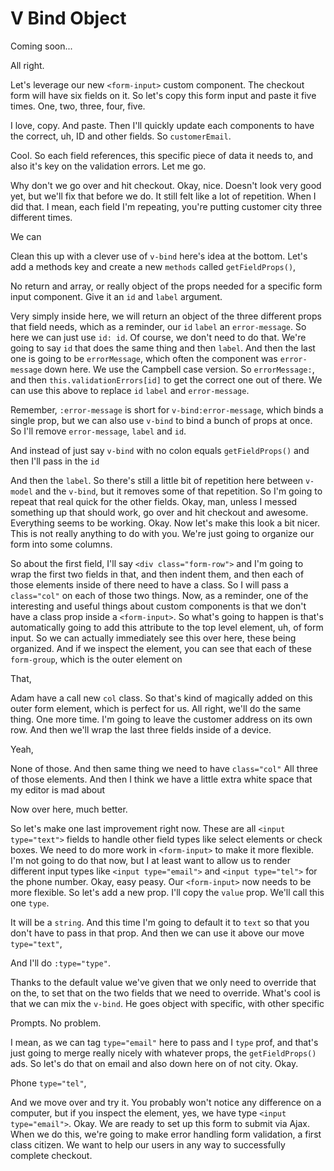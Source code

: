 # V Bind Object

Coming soon...

All right.

Let's leverage our new `<form-input>` custom component. The checkout form will have six
fields on it. So let's copy this form input and paste it five times. One, two, three,
four, five.

I love, copy. And paste. Then I'll quickly update each components to have the
correct, uh, ID and other fields. So `customerEmail`.

Cool. So each field references, this specific piece of data it needs to, and also
it's key on the validation errors. Let me go.

Why don't we go over and hit checkout. Okay, nice. Doesn't look very good yet, but
we'll fix that before we do. It still felt like a lot of repetition. When I did that.
I mean, each field I'm repeating, you're putting customer city three different times.

We can

Clean this up with a clever use of `v-bind` here's idea at the bottom. Let's add a
methods key and create a new `methods` called `getFieldProps()`,

No return and array, or really object of the props needed for a specific form input
component. Give it an `id` and `label` argument.

Very simply inside here, we will return an object of the three different props that
field needs, which as a reminder, our `id` `label` an `error-message`. So here we can just
use `id: id`. Of course, we don't need to do that. We're going to say `id` that
does the same thing and then `label`. And then the last one is going to be `errorMessage`,
which often the component was `error-message` down here. We use the Campbell case
version. So `errorMessage:`, and then `this.validationErrors[id]`
to get the correct one out of there. We can use this above to replace `id` `label` and
`error-message`.

Remember, `:error-message` is short for `v-bind:error-message`, which binds a
single prop, but we can also use `v-bind` to bind a bunch of props at once. So I'll
remove `error-message`, `label` and `id`.

And instead of just say `v-bind` with no colon equals `getFieldProps()` and then I'll pass in 
the `id`

And then the `label`. So there's still a little bit of repetition here between `v-model`
and the `v-bind`, but it removes some of that repetition. So I'm going to repeat that
real quick for the other fields. Okay, man, unless I messed something up that should
work, go over and hit checkout and awesome. Everything seems to be working. Okay. Now
let's make this look a bit nicer. This is not really anything to do with you. We're
just going to organize our form into some columns.

So about the first field, I'll say `<div class="form-row">`
and I'm going to wrap the first two fields in that, and then
indent them, and then each of those elements inside of there need to have a class.
So I will pass a `class="col"` on each of those two things. Now, as a reminder, one of
the interesting and useful things about custom components is that we don't have a
class prop inside a `<form-input>`. So what's going to happen is that's automatically
going to add this attribute to the top level element, uh, of form input. So we can
actually immediately see this over here, these being organized. And if we inspect the
element, you can see that each of these `form-group`, which is the outer element on

That,

Adam have a call new `col` class. So that's kind of magically added on this outer form
element, which is perfect for us. All right, we'll do the same thing. One more time.
I'm going to leave the customer address on its own row. And then we'll wrap the last
three fields inside of a device.

Yeah,

None of those. And then same thing we need to have `class="col"` All three of those
elements. And then I think we have a little extra white space that my editor is mad
about

Now over here, much better.

So let's make one last improvement right now. These are all `<input type="text">` fields
to handle other field types like select elements or check boxes. We need to do more
work in `<form-input>` to make it more flexible. I'm not going to do that now, but I at
least want to allow us to render different input types like `<input type="email">` and
`<input type="tel">` for the phone number. Okay, easy peasy. Our `<form-input>` now needs to
be more flexible. So let's add a new prop. I'll copy the `value` prop. We'll call this
one `type`.

It will be a `string`. And this time I'm going to default it to `text` so that you don't
have to pass in that prop. And then we can use it above our move `type="text"`,

And I'll do `:type="type"`.

Thanks to the default value we've given that we only need to override that on the, to
set that on the two fields that we need to override. What's cool is that we can mix
the `v-bind`. He goes object with specific, with other specific

Prompts. No problem.

I mean, as we can tag `type="email"` here to pass and I `type` prof, and that's just
going to merge really nicely with whatever props, the `getFieldProps()` ads. So let's
do that on email and also down here on of not city. Okay.

Phone `type="tel"`,

And we move over and try it. You probably won't notice any difference on a computer,
but if you inspect the element, yes, we have type `<input type="email">`. Okay. We are
ready to set up this form to submit via Ajax. When we do this, we're going to make
error handling form validation, a first class citizen. We want to help our users in any
way to successfully complete checkout.

